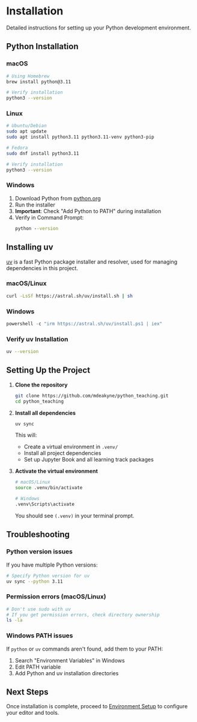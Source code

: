 # Installation

Detailed instructions for setting up your Python development environment.

## Python Installation

### macOS

```bash
# Using Homebrew
brew install python@3.11

# Verify installation
python3 --version
```

### Linux

```bash
# Ubuntu/Debian
sudo apt update
sudo apt install python3.11 python3.11-venv python3-pip

# Fedora
sudo dnf install python3.11

# Verify installation
python3 --version
```

### Windows

1. Download Python from [python.org](https://www.python.org/downloads/)
2. Run the installer
3. **Important**: Check "Add Python to PATH" during installation
4. Verify in Command Prompt:
   ```cmd
   python --version
   ```

## Installing uv

[uv](https://github.com/astral-sh/uv) is a fast Python package installer and resolver, used for managing dependencies in this project.

### macOS/Linux

```bash
curl -LsSf https://astral.sh/uv/install.sh | sh
```

### Windows

```powershell
powershell -c "irm https://astral.sh/uv/install.ps1 | iex"
```

### Verify uv Installation

```bash
uv --version
```

## Setting Up the Project

1. **Clone the repository**
   ```bash
   git clone https://github.com/mdeakyne/python_teaching.git
   cd python_teaching
   ```

2. **Install all dependencies**
   ```bash
   uv sync
   ```

   This will:
   - Create a virtual environment in `.venv/`
   - Install all project dependencies
   - Set up Jupyter Book and all learning track packages

3. **Activate the virtual environment**
   ```bash
   # macOS/Linux
   source .venv/bin/activate

   # Windows
   .venv\Scripts\activate
   ```

   You should see `(.venv)` in your terminal prompt.

## Troubleshooting

### Python version issues

If you have multiple Python versions:
```bash
# Specify Python version for uv
uv sync --python 3.11
```

### Permission errors (macOS/Linux)

```bash
# Don't use sudo with uv
# If you get permission errors, check directory ownership
ls -la
```

### Windows PATH issues

If `python` or `uv` commands aren't found, add them to your PATH:
1. Search "Environment Variables" in Windows
2. Edit PATH variable
3. Add Python and uv installation directories

## Next Steps

Once installation is complete, proceed to [Environment Setup](setup) to configure your editor and tools.
